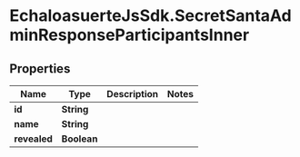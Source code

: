 # EchaloasuerteJsSdk.SecretSantaAdminResponseParticipantsInner

## Properties

Name | Type | Description | Notes
------------ | ------------- | ------------- | -------------
**id** | **String** |  | 
**name** | **String** |  | 
**revealed** | **Boolean** |  | 


